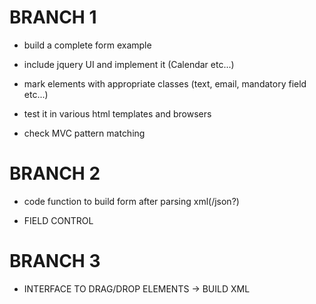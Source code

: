 # BRANCH 1

* build a complete form example

* include jquery UI and implement it (Calendar etc...)

* mark elements with appropriate classes (text, email, mandatory field etc...)

* test it in various html templates and browsers

* check MVC pattern matching

# BRANCH 2

* code function to build form after parsing xml(/json?)

* FIELD CONTROL

# BRANCH 3

* INTERFACE TO DRAG/DROP ELEMENTS -> BUILD XML

